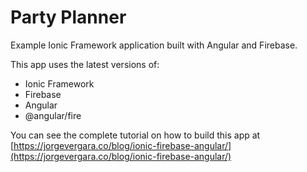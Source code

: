 # Party Planner

Example Ionic Framework application built with Angular and Firebase.

This app uses the latest versions of:

- Ionic Framework
- Firebase
- Angular
- @angular/fire

You can see the complete tutorial on how to build this app at [https://jorgevergara.co/blog/ionic-firebase-angular/](https://jorgevergara.co/blog/ionic-firebase-angular/)
